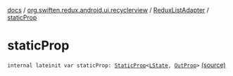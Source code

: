 [docs](../../index.md) / [org.swiften.redux.android.ui.recyclerview](../index.md) / [ReduxListAdapter](index.md) / [staticProp](./static-prop.md)

# staticProp

`internal lateinit var staticProp: `[`StaticProp`](../../org.swiften.redux.ui/-static-prop/index.md)`<`[`LState`](index.md#LState)`, `[`OutProp`](index.md#OutProp)`>` [(source)](https://github.com/protoman92/KotlinRedux/tree/master/android/android-recyclerview/src/main/java/org/swiften/redux/android/ui/recyclerview/DiffedAdapter.kt#L59)